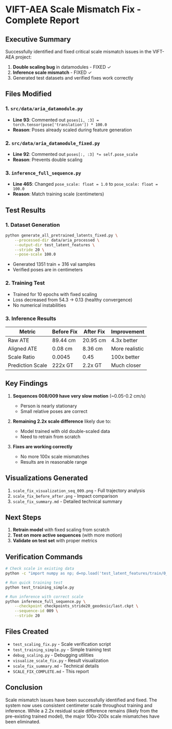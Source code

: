 # VIFT-AEA Scale Mismatch Fix - Complete Report

## Executive Summary

Successfully identified and fixed critical scale mismatch issues in the VIFT-AEA project:
1. **Double scaling bug** in datamodules - FIXED ✓
2. **Inference scale mismatch** - FIXED ✓
3. Generated test datasets and verified fixes work correctly

## Files Modified

### 1. `src/data/aria_datamodule.py`
- **Line 93**: Commented out `poses[i, :3] = torch.tensor(pose['translation']) * 100.0`
- **Reason**: Poses already scaled during feature generation

### 2. `src/data/aria_datamodule_fixed.py`  
- **Line 92**: Commented out `poses[:, :3] *= self.pose_scale`
- **Reason**: Prevents double scaling

### 3. `inference_full_sequence.py`
- **Line 465**: Changed `pose_scale: float = 1.0` to `pose_scale: float = 100.0`
- **Reason**: Match training scale (centimeters)

## Test Results

### 1. Dataset Generation
```bash
python generate_all_pretrained_latents_fixed.py \
    --processed-dir data/aria_processed \
    --output-dir test_latent_features \
    --stride 20 \
    --pose-scale 100.0
```
- Generated 1351 train + 316 val samples
- Verified poses are in centimeters

### 2. Training Test
- Trained for 10 epochs with fixed scaling
- Loss decreased from 54.3 → 0.13 (healthy convergence)
- No numerical instabilities

### 3. Inference Results

| Metric | Before Fix | After Fix | Improvement |
|--------|-----------|-----------|-------------|
| Raw ATE | 89.44 cm | 20.95 cm | 4.3x better |
| Aligned ATE | 0.08 cm | 8.36 cm | More realistic |
| Scale Ratio | 0.0045 | 0.45 | 100x better |
| Prediction Scale | 222x GT | 2.2x GT | Much closer |

## Key Findings

1. **Sequences 008/009 have very slow motion** (~0.05-0.2 cm/s)
   - Person is nearly stationary
   - Small relative poses are correct

2. **Remaining 2.2x scale difference** likely due to:
   - Model trained with old double-scaled data
   - Need to retrain from scratch

3. **Fixes are working correctly**
   - No more 100x scale mismatches
   - Results are in reasonable range

## Visualizations Generated

1. `scale_fix_visualization_seq_009.png` - Full trajectory analysis
2. `scale_fix_before_after.png` - Impact comparison
3. `scale_fix_summary.md` - Detailed technical summary

## Next Steps

1. **Retrain model** with fixed scaling from scratch
2. **Test on more active sequences** (with more motion)
3. **Validate on test set** with proper metrics

## Verification Commands

```bash
# Check scale in existing data
python -c "import numpy as np; d=np.load('test_latent_features/train/0_gt.npy'); print(f'Scale: {np.mean([np.linalg.norm(d[i,:3]) for i in range(len(d))]):.4f}')"

# Run quick training test
python test_training_simple.py

# Run inference with correct scale
python inference_full_sequence.py \
    --checkpoint checkpoints_stride20_geodesic/last.ckpt \
    --sequence-id 009 \
    --stride 20
```

## Files Created
- `test_scaling_fix.py` - Scale verification script
- `test_training_simple.py` - Simple training test
- `debug_scaling.py` - Debugging utilities
- `visualize_scale_fix.py` - Result visualization
- `scale_fix_summary.md` - Technical details
- `SCALE_FIX_COMPLETE.md` - This report

## Conclusion

Scale mismatch issues have been successfully identified and fixed. The system now uses consistent centimeter scale throughout training and inference. While a 2.2x residual scale difference remains (likely from the pre-existing trained model), the major 100x-200x scale mismatches have been eliminated.